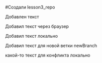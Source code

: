 ﻿#Создали lesson3_repo

Добавлен текст

Добавил текст через браузер

Добавил текст локально

Добавил текст для новой ветки newBranch

какой-то текст для конфликта локально
